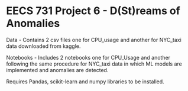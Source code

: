 # EECS 731 Project 6 - D(St)reams of Anomalies

Data - Contains 2 csv files one for CPU_usage and another for NYC_taxi data downloaded from kaggle.

Notebooks - Includes 2 notebooks one for CPU_Usage and another following the same procedure for NYC_taxi data in which ML models are implemented and anomalies are detected.

Requires Pandas, scikit-learn and numpy libraries to be installed.
